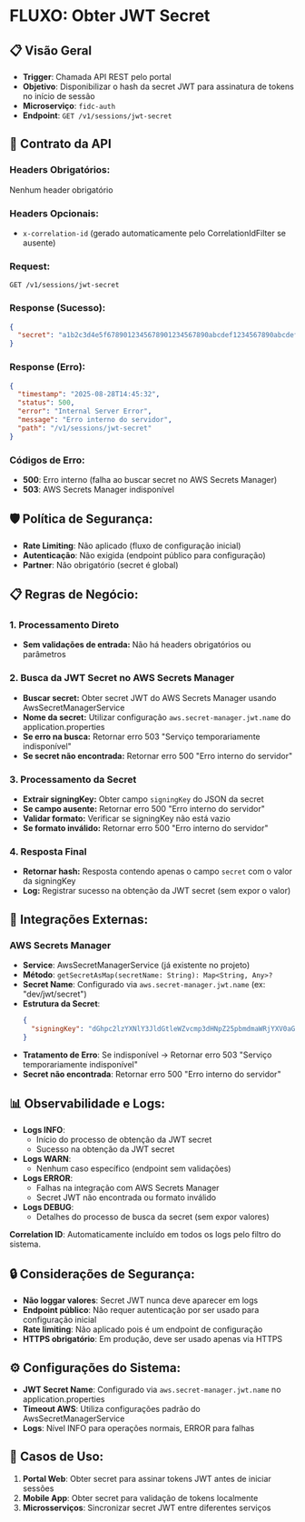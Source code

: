 # FLUXO: Obter JWT Secret

## 📋 Visão Geral
- **Trigger**: Chamada API REST pelo portal
- **Objetivo**: Disponibilizar o hash da secret JWT para assinatura de tokens no início de sessão
- **Microserviço**: `fidc-auth`
- **Endpoint**: `GET /v1/sessions/jwt-secret`

## 🔄 Contrato da API

### Headers Obrigatórios:
Nenhum header obrigatório

### Headers Opcionais:
- `x-correlation-id` (gerado automaticamente pelo CorrelationIdFilter se ausente)

### Request:
```http
GET /v1/sessions/jwt-secret
```

### Response (Sucesso):
```json
{
  "secret": "a1b2c3d4e5f6789012345678901234567890abcdef1234567890abcdef123456"
}
```

### Response (Erro):
```json
{
  "timestamp": "2025-08-28T14:45:32",
  "status": 500,
  "error": "Internal Server Error",
  "message": "Erro interno do servidor",
  "path": "/v1/sessions/jwt-secret"
}
```

### Códigos de Erro:
- **500**: Erro interno (falha ao buscar secret no AWS Secrets Manager)
- **503**: AWS Secrets Manager indisponível

## 🛡️ Política de Segurança:
- **Rate Limiting**: Não aplicado (fluxo de configuração inicial)
- **Autenticação**: Não exigida (endpoint público para configuração)
- **Partner**: Não obrigatório (secret é global)

## 📋 Regras de Negócio:

### 1. Processamento Direto
* **Sem validações de entrada:** Não há headers obrigatórios ou parâmetros

### 2. Busca da JWT Secret no AWS Secrets Manager
* **Buscar secret:** Obter secret JWT do AWS Secrets Manager usando AwsSecretManagerService
* **Nome da secret:** Utilizar configuração `aws.secret-manager.jwt.name` do application.properties
* **Se erro na busca:** Retornar erro 503 "Serviço temporariamente indisponível"
* **Se secret não encontrada:** Retornar erro 500 "Erro interno do servidor"

### 3. Processamento da Secret
* **Extrair signingKey:** Obter campo `signingKey` do JSON da secret
* **Se campo ausente:** Retornar erro 500 "Erro interno do servidor"
* **Validar formato:** Verificar se signingKey não está vazio
* **Se formato inválido:** Retornar erro 500 "Erro interno do servidor"

### 4. Resposta Final
* **Retornar hash:** Resposta contendo apenas o campo `secret` com o valor da signingKey
* **Log:** Registrar sucesso na obtenção da JWT secret (sem expor o valor)

## 🔧 Integrações Externas:

### AWS Secrets Manager
- **Service**: AwsSecretManagerService (já existente no projeto)
- **Método**: `getSecretAsMap(secretName: String): Map<String, Any>?`
- **Secret Name**: Configurado via `aws.secret-manager.jwt.name` (ex: "dev/jwt/secret")
- **Estrutura da Secret**:
  ```json
  {
    "signingKey": "dGhpc2lzYXNlY3JldGtleWZvcmp3dHNpZ25pbmdmaWRjYXV0aGRldg=="
  }
  ```
- **Tratamento de Erro**: Se indisponível → Retornar erro 503 "Serviço temporariamente indisponível"
- **Secret não encontrada**: Retornar erro 500 "Erro interno do servidor"

## 📊 Observabilidade e Logs:
- **Logs INFO**: 
  - Início do processo de obtenção da JWT secret
  - Sucesso na obtenção da JWT secret
- **Logs WARN**: 
  - Nenhum caso específico (endpoint sem validações)
- **Logs ERROR**: 
  - Falhas na integração com AWS Secrets Manager
  - Secret JWT não encontrada ou formato inválido
- **Logs DEBUG**: 
  - Detalhes do processo de busca da secret (sem expor valores)

**Correlation ID**: Automaticamente incluído em todos os logs pelo filtro do sistema.

## 🔒 Considerações de Segurança:
- **Não loggar valores**: Secret JWT nunca deve aparecer em logs
- **Endpoint público**: Não requer autenticação por ser usado para configuração inicial
- **Rate limiting**: Não aplicado pois é um endpoint de configuração
- **HTTPS obrigatório**: Em produção, deve ser usado apenas via HTTPS

## ⚙️ Configurações do Sistema:
- **JWT Secret Name**: Configurado via `aws.secret-manager.jwt.name` no application.properties
- **Timeout AWS**: Utiliza configurações padrão do AwsSecretManagerService
- **Logs**: Nível INFO para operações normais, ERROR para falhas

## 🎯 Casos de Uso:
1. **Portal Web**: Obter secret para assinar tokens JWT antes de iniciar sessões
2. **Mobile App**: Obter secret para validação de tokens localmente
3. **Microsserviços**: Sincronizar secret JWT entre diferentes serviços